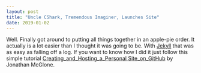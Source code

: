 ```yaml
---
layout: post
title: "Uncle CShark, Tremendous Imaginer, Launches Site"
date: 2019-01-02
---
```


Well. Finally got around to putting all things together in an apple-pie order. It actually is a lot easier than I thought it was going to be. With [Jekyll](http://jekyllrb.com) that was as easy as falling off a log. If you want to know how I did it just follow this simple tutorial [Creating_and_Hosting_a_Personal Site_on_GitHub](http://jmcglone.com/guides/github-pages/) by Jonathan McGlone.
